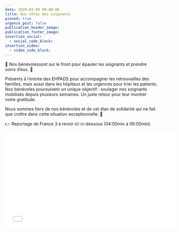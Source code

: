 ```yaml
---
date: 2020-03-09 09:00:00
title: Aux côtés des soignants
pinned: true
urgence_post: false
publication_header_image:
publication_footer_image:
insertion_social:
  - social_code_block:
insertion_video:
  - video_code_block:
---
```


💚 Nos b&eacute;n&eacute;volessont sur le front pour &eacute;pauler les soignants et prendre soins d’eux. 🙏

Pr&eacute;sents &agrave; l’entr&eacute;e des EHPADS pour accompagner les retrouvailles des familles, mais aussi dans les h&ocirc;pitaux et les urgences pour trier les patients. Nos b&eacute;n&eacute;voles poursuivent un unique objectif : soulager nos soignants mobilis&eacute;s depuis plusieurs semaines. Un juste retour pour leur montrer notre gratitude.

Nous sommes fiers de nos b&eacute;n&eacute;voles et de cet &eacute;lan de solidarit&eacute; qui ne fait que cro&icirc;tre dans cette situation exceptionnelle. 👏

👉 Reportage de France 3 &agrave; revoir ici ci-dessous (04:00min &agrave; 06:00min).

<div class="embed-responsive embed-responsive-16by9 w-50">
<iframe width="560" height="315" src="//embedftv-a.akamaihd.net/b957ecde1c4c8acd0706fc5aeded9551" frameborder="0" scrolling="no" allowfullscreen></iframe>
</div>